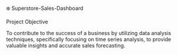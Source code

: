 ❄️ Superstore-Sales-Dashboard

Project Objective

To contribute to the success of a business by utilizing data analysis techniques, specifically focusing on time series analysis, to provide valuable insights and accurate sales forecasting.
